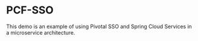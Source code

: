 # PCF-SSO
This demo is an example of using Pivotal SSO and Spring Cloud Services in a microservice architecture.
